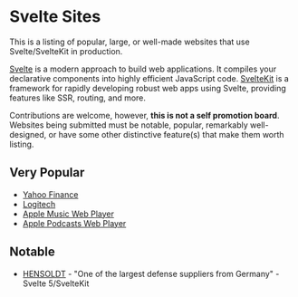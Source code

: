 # Svelte Sites
This is a listing of popular, large, or well-made websites that use Svelte/SvelteKit in production.

[Svelte](https://svelte.dev) is a modern approach to build web applications. It compiles your declarative components into highly efficient JavaScript code. [SvelteKit](https://svelte.dev/docs/kit/introduction) is a framework for rapidly developing robust web apps using Svelte, providing features like SSR, routing, and more.

Contributions are welcome, however, **this is not a self promotion board**. Websites being submitted must be notable, popular, remarkably well-designed, or have some other distinctive feature(s) that make them worth listing.

## Very Popular
- [Yahoo Finance](https://finance.yahoo.com)
- [Logitech](https://www.logitech.com)
- [Apple Music Web Player](https://music.apple.com)
- [Apple Podcasts Web Player](https://podcasts.apple.com)
## Notable
- [HENSOLDT](https://www.hensoldt.net) - "One of the largest defense suppliers from Germany" - Svelte 5/SvelteKit
